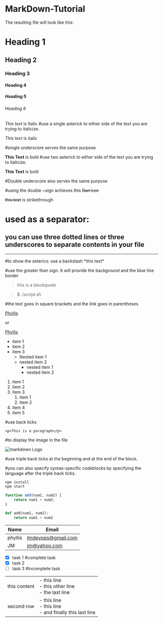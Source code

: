 # MarkDown-Tutorial
The resulting file will look like this:
<!-- headings -->
# Heading 1
## Heading 2
### Heading 3
#### Heading 4
##### Heading 5
###### Heading 6

<!-- Italics -->
*This text* is Italic
#use a single asterick to either side of the text you are trying to italicize.

_This text_ is italic 

#single underscore serves the same purpose


<!-- Strong -->
**This Text** is bold
#use two asterick to either side of the text you are trying to italicize.

__This Text__ is bold 

#Double underscore also serves the same purpose


<!-- Strikethrough -->

#using the double ~sign achieves this
~~Dan Lee~~

~~this text~~ is strikethrough

<!-- Horizontal Rule -->
# used as a separator:
you can use three dotted lines or three underscores to separate contents in your file
--- 
___

#to show the asterics:
use a backslash
\*this text\*

<!-- Blockquote -->
#use the greater than sign. It will provide the background and the blue line border
> this is a blockquote


> $ ./script.sh


<!-- Links -->
#the text goes in square brackets and the link goes in parentheses

[Phyllis](https://github.com/LMDevops)

or

[Phyllis](https://github.com/LMDevops
"Phyllis")

<!-- Unordered Lists -->
* item 1
* item 2
* item 3
  * Nested item 1
  * nested item 2
    * nested item 1
    * nested item 2

<!-- Ordered lists -->
1. item 1
2. item 2
3. item 3 
   1. item 1
   2. item 2
4. item 4
5. item 5

<!-- inline code block -->
#use back ticks

`<p>This is a paragraph</p>`

<!-- Images -->
#to display the image in the file

![markdown Logo](https://markdown-here.com/img/icon256.png)

<!-- Github Markdown -->

<!-- Code blocks -->
#use triple back ticks at the beginning and at the end of the block. 

#you can also specify syntax-specific codeblocks by specifying the language after the triple back ticks.

```bash
npm install
npm start
```

```javascript
function add(num1, num2) {
    return num1 + num2;
}
```

```python
def add(num1, num2):
    return num1 + num2
```

<!--tables-->
| Name   | Email              | 
|--------| ------------------ | 
|phyllis | lmdevops@gmail.com |
|JM      | jm@yahoo.com       |

<!-- task Lists -->
* [x] task 1 #complete task
* [x] task 2
* [ ] task 3 #incomplete task

<!-- -->

<!-- # Table with nested list or long content-->
<table>
  <tr>
    <td>this content</td>
    <td>- this line</br>
      - this other line</br>
      - the last line
    </td>
  </tr>
  <tr>
    <td>second row</td>
    <td>- this line</br>
    - this line</br>
    - and finally this last line</br>
    </td>
  </tr>
</table>
